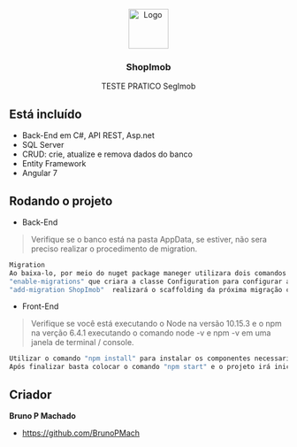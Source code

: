 <p align="center">
  <a href="https://angular.io/">
    <img src="https://www.angularexampleapp.com/assets/images/angular.svg" alt="Logo" width=72 height=72>
  </a>

  <h3 align="center">ShopImob</h3>

  <p align="center">
    TESTE PRATICO SegImob
</p>

## Está incluído

* Back-End em C#, API REST, Asp.net
* SQL Server
* CRUD: crie, atualize e remova dados do banco
* Entity Framework
* Angular 7

## Rodando o projeto

* Back-End

> Verifique se o banco está na pasta AppData, se estiver, não sera preciso realizar o procedimento de migration.

 ```bash
 Migration
 Ao baixa-lo, por meio do nuget package maneger utilizara dois comandos
 "enable-migrations" que criara a classe Configuration para configurar as migrações de acordo com o contexto.
 "add-migration ShopImob"  realizará o scaffolding da próxima migração com base nas alterações feitas no modelo desde a criação da última migração.
  ```

* Front-End
> Verifique se você está executando o Node na versão 10.15.3 e o npm na verção 6.4.1 executando o comando node -v e npm -v em uma janela de terminal / console.

 ```bash
 Utilizar o comando "npm install" para instalar os componentes necessarios do angular para rodar. 
 Após finalizar basta colocar o comando "npm start" e o projeto irá iniciar.
 ```
## Criador

**Bruno P Machado**

- <https://github.com/BrunoPMach>
